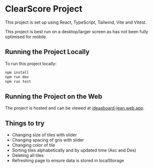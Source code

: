 # ClearScore Project

This project is set up using React, TypeScript, Tailwind, Vite and Vitest.

This project is best run on a desktop/larger screen as has not been fully optimised for mobile.

## Running the Project Locally

To run this project locally:

```bash
npm install
npm run dev
npm run test
```

## Running the Project on the Web

The project is hosted and can be viewed at [ideasboard-jean.web.app](https://ideasboard-jean.web.app).

## Things to try

- Changing size of tiles with slider
- Changing spacing of gris with slider
- Changing color of tile
- Sorting tiles alphabetically and by updated time (Asc and Des)
- Deleting all tiles
- Refreshing page to ensure data is stored in localStorage
